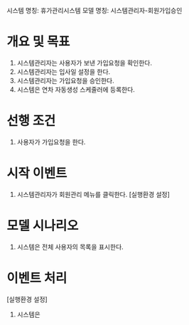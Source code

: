 시스템 명칭: 휴가관리시스템
모델 명칭: 시스템관리자-회원가입승인

# 개요 및 목표
1. 시스템관리자는 사용자가 보낸 가입요청을 확인한다.
2. 시스템관리자는 입사일 설정을 한다.
3. 시스템관리자는 가입요청을 승인한다.
4. 시스템은 연차 자동생성 스케줄러에 등록한다.

# 선행 조건
1. 사용자가 가입요청을 한다.

# 시작 이벤트
1. 시스템관리자가 회원관리 메뉴를 클릭한다. [실행환경 설정]

# 모델 시나리오
1. 시스템은 전체 사용자의 목록을 표시한다.

# 이벤트 처리
[실행환경 설정]
1. 시스템은 